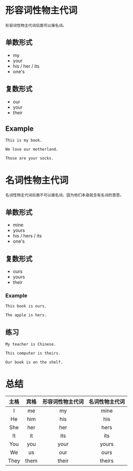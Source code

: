 # 形容词性物主代词

    形容词性物主代词后面可以接名词。

## 单数形式

- my
- your
- his / her / its
- one's

## 复数形式

- our
- your
- their



## Example
    
    This is my book.
    
    We love our motherland.
    
    Those are your socks.


# 名词性物主代词

    名词性物主代词后面不可以接名词，因为他们本身就含有名词的意思。

## 单数形式

- mine
- yours
- his / hers / its
- one's

## 复数形式

- ours
- yours
- their

### Example

    This book is ours.
    
    The apple is hers.

## 练习

    My teacher is Chinese.
    
    This computer is theirs.
    
    Our book is on the shelf.

# 总结

    
主格 | 宾格 | 形容词性物主代词 | 名词性物主代词
:-: | :-: | :-: | :-:
I | me | my | mine
He | him | his | his
She | her | her | hers
It | it | its | its
You | you | your | yours
We | us | our | ours
They | them | their | theirs




